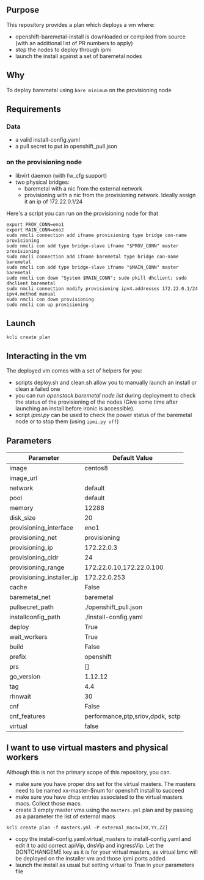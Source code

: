 ## Purpose

This repository provides a plan which deploys a vm where:
- openshift-baremetal-install is downloaded or compiled from source (with an additional list of PR numbers to apply)
- stop the nodes to deploy through ipmi
- launch the install against a set of baremetal nodes

## Why

To deploy baremetal using `bare minimum` on the provisioning node

## Requirements

### Data

- a valid install-config.yaml 
- a pull secret to put in openshift_pull.json

### on the provisioning node

- libvirt daemon (with fw_cfg support)
- two physical bridges:
    - baremetal with a nic from the external network
    - provisioning with a nic from the provisioning network. Ideally assign it an ip of 172.22.0.1/24

Here's a script you can run on the provisioning node for that

```
export PROV_CONN=eno1
export MAIN_CONN=eno2
sudo nmcli connection add ifname provisioning type bridge con-name provisioning
sudo nmcli con add type bridge-slave ifname "$PROV_CONN" master provisioning
sudo nmcli connection add ifname baremetal type bridge con-name baremetal
sudo nmcli con add type bridge-slave ifname "$MAIN_CONN" master baremetal
sudo nmcli con down "System $MAIN_CONN"; sudo pkill dhclient; sudo dhclient baremetal
sudo nmcli connection modify provisioning ipv4.addresses 172.22.0.1/24 ipv4.method manual
sudo nmcli con down provisioning
sudo nmcli con up provisioning
```

## Launch

```
kcli create plan
```

## Interacting in the vm

The deployed vm comes with a set of helpers for you:
- scripts deploy.sh and clean.sh allow you to manually launch an install or clean a failed one
- you can run *openstack baremetal node list* during deployment to check the status of the provisioning of the nodes (Give some time after launching an install before ironic is accessible).
- script *ipmi.py* can be used to check the power status of the baremetal node or to stop them (using `ipmi.py off`)

## Parameters

|Parameter                 |Default Value                      |
|--------------------------|-----------------------------------|
|image                     |centos8                            |
|image_url                 |                                   |
|network                   |default                            |
|pool                      |default                            |
|memory                    | 12288                             |
|disk_size                 | 20                                |
|provisioning_interface    |eno1                               |
|provisioning_net          |provisioning                       |
|provisioning_ip           |172.22.0.3                         |
|provisioning_cidr         |24                                 |
|provisioning_range        | 172.22.0.10,172.22.0.100          |
|provisioning_installer_ip |172.22.0.253                       |
|cache                     |False                              |
|baremetal_net             |baremetal                          |
|pullsecret_path           | ./openshift_pull.json             |
|installconfig_path        | ./install-config.yaml             |
|deploy                    |True                               |
|wait_workers              |True                               |
|build                     |False                              |
|prefix                    |openshift                          |
|prs                       |[]                                 |
|go_version                |1.12.12                            |
|tag                       |4.4                                |
|rhnwait                   |30                                 |
|cnf                       |False                              |
|cnf_features              |performance,ptp,sriov,dpdk, sctp   |
|virtual                   |false                              |

## I want to use virtual masters and physical workers

Although this is not the primary scope of this repository, you can.

- make sure you have proper dns set for the virtual masters. The masters need to be named xx-master-$num for openshift install to succeed
- make sure you have dhcp entries associated to the virtual masters macs. Collect those macs.
- create 3 empty master vms using the `masters.yml` plan and by passing as a parameter the list of external macs
 
 `kcli create plan -f masters.yml -P external_macs=[XX,YY,ZZ]`

- copy the install-config.yaml.virtual_masters to install-config.yaml and edit it to add correct apiVip, dnsVip and ingressVip. Let the DONTCHANGEME key as it is for your virtual masters, as virtual bmc will be deployed on the installer vm and those ipmi ports added.
- launch the install as usual but setting virtual to True in your parameters file
